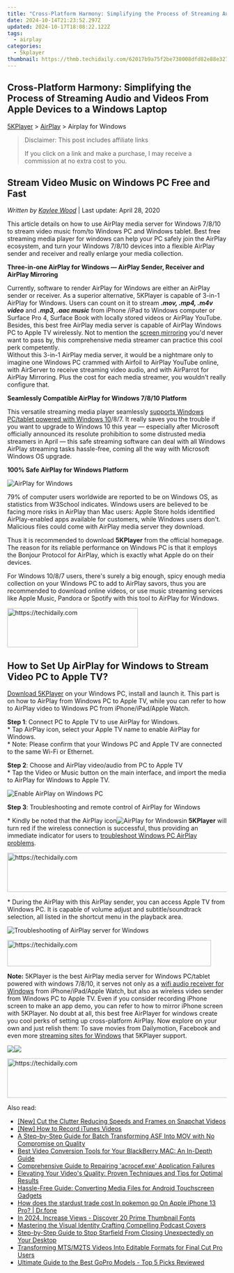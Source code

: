 ```yaml
---
title: "Cross-Platform Harmony: Simplifying the Process of Streaming Audio and Videos From Apple Devices to a Windows Laptop"
date: 2024-10-14T21:23:52.297Z
updated: 2024-10-17T18:08:22.122Z
tags:
  - airplay
categories:
  - 5kplayer
thumbnail: https://thmb.techidaily.com/62017b9a75f2be738008dfd82e88e32736119212be885f48835d0be5b0d3459a.jpg
---
```


## Cross-Platform Harmony: Simplifying the Process of Streaming Audio and Videos From Apple Devices to a Windows Laptop

[5KPlayer](https://tools.techidaily.com/5kplayer/products/) \> [AirPlay](https://tools.techidaily.com/5kplayer/airplay/) \> Airplay for Windows

>  Disclaimer: This post includes affiliate links
>
>  If you click on a link and make a purchase, I may receive a commission at no extra cost to you.
>

## Stream Video Music on Windows PC Free and Fast

 _Written by [Kaylee Wood](https://www.quora.com/profile/Amanda-Hu-21)_ | Last update: April 28, 2020

This article details on how to use AirPlay media server for Windows 7/8/10 to stream video music from/to Windows PC and Windows tablet. Best free streaming media player for windows can help your PC safely join the AirPlay ecosystem, and turn your Windows 7/8/10 devices into a flexible AirPlay sender and receiver and really enlarge your media collection.

**Three-in-one AirPlay for Windows — AirPlay Sender, Receiver and AirPlay Mirroring**

Currently, software to render AirPlay for Windows are either an AirPlay sender or receiver. As a superior alternative, 5KPlayer is capable of 3-in-1 AirPlay for Windows. Users can count on it to stream **_.mov, .mp4, .m4v video_** and **_.mp3, .aac music_** from iPhone /iPad to Windows computer or Surface Pro 4, Surface Book with locally stored videos or AirPlay YouTube. Besides, this best free AirPlay media server is capable of AirPlay Windows PC to Apple TV wirelessly. Not to mention the [screen mirroring](https://tools.techidaily.com/5kplayer/airplay/) you'd never want to pass by, this comprehensive media streamer can practice this cool perk competently.  
Without this 3-in-1 AirPlay media server, it would be a nightmare only to imagine one Windows PC crammed with Airfoil to AirPlay YouTube online, with AirServer to receive streaming video audio, and with AirParrot for AirPlay Mirroring. Plus the cost for each media streamer, you wouldn't really configure that.

**Seamlessly Compatible AirPlay for Windows 7/8/10 Platform**

This versatile streaming media player seamlessly [supports Windows PC/tablet powered with Windows 10](https://tools.techidaily.com/5kplayer/airplay/)/8/7\. It really saves you the trouble if you want to upgrade to Windows 10 this year — especially after Microsoft officially announced its resolute prohibition to some distrusted media streamers in April — this safe streaming software can deal with all Windows AirPlay streaming tasks hassle-free, coming all the way with Microsoft Windows OS upgrade.

**100% Safe AirPlay for Windows Platform**

![AirPlay for Windows](https://www.5kplayer.com/airplay/../video-music-player/img/5kp-8k-player-win10-yxt-061701.jpg)

79% of computer users worldwide are reported to be on Windows OS, as statistics from W3School indicates. Windows users are believed to be facing more risks in AirPlay than Mac users: Apple Store holds identified AirPlay-enabled apps available for customers, while Windows users don't. Malicious files could come with AirPlay media server they download.

Thus it is recommended to download **5KPlayer** from the official homepage. The reason for its reliable performance on Windows PC is that it employs the Bonjour Protocol for AirPlay, which is exactly what Apple do on their devices.

 For Windows 10/8/7 users, there's surely a big enough, spicy enough media collection on your Windows PC to add to AirPlay savors, thus you are recommended to download online videos, or use music streaming services like Apple Music, Pandora or Spotify with this tool to AirPlay for Windows. 

<!-- affiliate ads begin -->
<a href="https://aligracehair.sjv.io/c/5597632/1948949/19272" target="_top" id="1948949">
  <img src="//a.impactradius-go.com/display-ad/19272-1948949" border="0" alt="https://techidaily.com" width="300" height="90"/>
</a>
<img height="0" width="0" src="https://aligracehair.sjv.io/i/5597632/1948949/19272" style="position:absolute;visibility:hidden;" border="0" />
<!-- affiliate ads end -->

## How to Set Up AirPlay for Windows to Stream Video PC to Apple TV?

[Download 5KPlayer](https://tools.techidaily.com/5kplayer/products/) on your Windows PC, install and launch it. This part is on how to AirPlay from Windows PC to Apple TV, while you can refer to how to AirPlay video to Windows PC from iPhone/iPad/Apple Watch.

**Step 1**: Connect PC to Apple TV to use AirPlay for Windows.   
 \* Tap AirPlay icon, select your Apple TV name to enable AirPlay for Windows.  
 \* Note: Please confirm that your Windows PC and Apple TV are connected to the same Wi-Fi or Ethernet.

**Step 2**: Choose and AirPlay video/audio from PC to Apple TV  
 \* Tap the Video or Music button on the main interface, and import the media to AirPlay for Windows to Apple TV.

![Enable AirPlay on Windows PC](https://www.5kplayer.com/airplay/img/5k-airplay-xsy-airplay-with-win10-15021501.jpg) 

**Step 3**: Troubleshooting and remote control of AirPlay for Windows

\* Kindly be noted that the AirPlay icon![AirPlay for Windows](https://www.5kplayer.com/airplay/../img/airplay.png)in **5KPlayer** will turn red if the wireless connection is successful, thus providing an immediate indicator for users to [troubleshoot Windows PC AirPlay problems](https://tools.techidaily.com/5kplayer/airplay/).

<!-- affiliate ads begin -->
<a href="https://appsumo.8odi.net/c/5597632/2130885/7443" target="_top" id="2130885">
  <img src="//a.impactradius-go.com/display-ad/7443-2130885" border="0" alt="https://techidaily.com" width="600" height="90"/>
</a>
<img height="0" width="0" src="https://appsumo.8odi.net/i/5597632/2130885/7443" style="position:absolute;visibility:hidden;" border="0" />
<!-- affiliate ads end -->

\* During the AirPlay with this AirPlay sender, you can access Apple TV from Windows PC. It is capable of volume adjust and subtitle/soundtrack selection, all listed in the shortcut menu in the playback area.

![Troubleshooting of AirPlay server for Windows](https://www.5kplayer.com/airplay/img/5kplayer-solveairdelay-yxt-030302.jpg) 

<!-- affiliate ads begin -->
<a href="https://bluettius.sjv.io/c/5597632/2139114/17108" target="_top" id="2139114">
  <img src="//a.impactradius-go.com/display-ad/17108-2139114" border="0" alt="https://techidaily.com" width="468" height="60"/>
</a>
<img height="0" width="0" src="https://bluettius.sjv.io/i/5597632/2139114/17108" style="position:absolute;visibility:hidden;" border="0" />
<!-- affiliate ads end -->

**Note:** 5KPlayer is the best AirPlay media server for Windows PC/tablet powered with windows 7/8/10, it serves not only as a [wifi audio receiver for Windows](https://tools.techidaily.com/5kplayer/airplay/) from iPhone/iPad/Apple Watch, but also as wireless video sender from Windows PC to Apple TV. Even if you consider recording iPhone screen to make an app demo, you can refer to how to mirror iPhone screen with 5KPlayer. No doubt at all, this best free AirPlayer for windows create you cool perks of setting up cross-platform AirPlay. Now explore on your own and just relish them: To save movies from Dailymotion, Facebook and even more [streaming sites for Windows](https://tools.techidaily.com/5kplayer/youtube-download/) that 5KPlayer support.

[![](https://www.5kplayer.com/airplay/../button/freedownwhitewin.png)](https://tools.techidaily.com/5kplayer/products/)[![](https://www.5kplayer.com/airplay/../button/freedownbackmac.png)](https://tools.techidaily.com/5kplayer/products/)

<!-- affiliate ads begin -->
<a href="https://appsumo.8odi.net/c/5597632/2111964/7443" target="_top" id="2111964">
  <img src="//a.impactradius-go.com/display-ad/7443-2111964" border="0" alt="https://techidaily.com" width="728" height="90"/>
</a>
<img height="0" width="0" src="https://appsumo.8odi.net/i/5597632/2111964/7443" style="position:absolute;visibility:hidden;" border="0" />
<!-- affiliate ads end -->

<ins class="adsbygoogle"
     style="display:block"
     data-ad-format="autorelaxed"
     data-ad-client="ca-pub-7571918770474297"
     data-ad-slot="1223367746"></ins>

<ins class="adsbygoogle"
     style="display:block"
     data-ad-client="ca-pub-7571918770474297"
     data-ad-slot="8358498916"
     data-ad-format="auto"
     data-full-width-responsive="true"></ins>

<span class="atpl-alsoreadstyle">Also read:</span>
<div><ul>
<li><a href="https://snapchat-videos.techidaily.com/new-cut-the-clutter-reducing-speeds-and-frames-on-snapchat-videos/"><u>[New] Cut the Clutter Reducing Speeds and Frames on Snapchat Videos</u></a></li>
<li><a href="https://screen-mirroring-recording.techidaily.com/new-how-to-record-itunes-videos/"><u>[New] How to Record iTunes Videos</u></a></li>
<li><a href="https://media-tips.techidaily.com/a-step-by-step-guide-for-batch-transforming-asf-into-mov-with-no-compromise-on-quality/"><u>A Step-by-Step Guide for Batch Transforming ASF Into MOV with No Compromise on Quality</u></a></li>
<li><a href="https://media-tips.techidaily.com/best-video-conversion-tools-for-your-blackberry-mac-an-in-depth-guide/"><u>Best Video Conversion Tools for Your BlackBerry MAC: An In-Depth Guide</u></a></li>
<li><a href="https://program-issues.techidaily.com/comprehensive-guide-to-repairing-acrocefexe-application-failures/"><u>Comprehensive Guide to Repairing 'acrocef.exe' Application Failures</u></a></li>
<li><a href="https://media-tips.techidaily.com/elevating-your-videos-quality-proven-techniques-and-tips-for-optimal-results/"><u>Elevating Your Video's Quality: Proven Techniques and Tips for Optimal Results</u></a></li>
<li><a href="https://media-tips.techidaily.com/hassle-free-guide-converting-media-files-for-android-touchscreen-gadgets/"><u>Hassle-Free Guide: Converting Media Files for Android Touchscreen Gadgets</u></a></li>
<li><a href="https://ios-pokemon-go.techidaily.com/how-does-the-stardust-trade-cost-in-pokemon-go-on-apple-iphone-13-pro-drfone-by-drfone-virtual-ios/"><u>How does the stardust trade cost In pokemon go On Apple iPhone 13 Pro? | Dr.fone</u></a></li>
<li><a href="https://youtube-help.techidaily.com/in-2024-increase-views-discover-20-prime-thumbnail-fonts/"><u>In 2024, Increase Views - Discover 20 Prime Thumbnail Fonts</u></a></li>
<li><a href="https://audio-shaping.techidaily.com/mastering-the-visual-identity-crafting-compelling-podcast-covers/"><u>Mastering the Visual Identity Crafting Compelling Podcast Covers</u></a></li>
<li><a href="https://win-answers.techidaily.com/step-by-step-guide-to-stop-starfield-from-closing-unexpectedly-on-your-desktop/"><u>Step-by-Step Guide to Stop Starfield From Closing Unexpectedly on Your Desktop</u></a></li>
<li><a href="https://media-tips.techidaily.com/transforming-mtsm2ts-videos-into-editable-formats-for-final-cut-pro-users/"><u>Transforming MTS/M2TS Videos Into Editable Formats for Final Cut Pro Users</u></a></li>
<li><a href="https://media-tips.techidaily.com/ultimate-guide-to-the-best-gopro-models-top-5-picks-reviewed/"><u>Ultimate Guide to the Best GoPro Models - Top 5 Picks Reviewed</u></a></li>
</ul></div>

